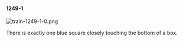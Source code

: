 #### 1249-1
![train-1249-1-0.png](https://github.com/lil-lab/nlvr/raw/master/nlvr/train/images/41/train-1249-1-0.png "train-1249-1-0.png")

There is exactly one blue square closely touching the bottom of a box.